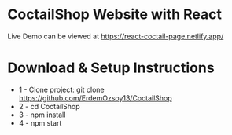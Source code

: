 
# CoctailShop Website with React

Live Demo can be viewed at https://react-coctail-page.netlify.app/

# Download & Setup Instructions

* 1 - Clone project: git clone https://github.com/ErdemOzsoy13/CoctailShop
* 2 - cd CoctailShop
* 3 - npm install
* 4 - npm start
